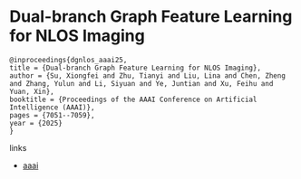 # Dual-branch Graph Feature Learning for NLOS Imaging

```
@inproceedings{dgnlos_aaai25,
title = {Dual-branch Graph Feature Learning for NLOS Imaging},
author = {Su, Xiongfei and Zhu, Tianyi and Liu, Lina and Chen, Zheng and Zhang, Yulun and Li, Siyuan and Ye, Juntian and Xu, Feihu and Yuan, Xin},
booktitle = {Proceedings of the AAAI Conference on Artificial Intelligence (AAAI)},
pages = {7051--7059},
year = {2025}
}
```

links
- [aaai](https://ojs.aaai.org/index.php/AAAI/article/view/32757)
